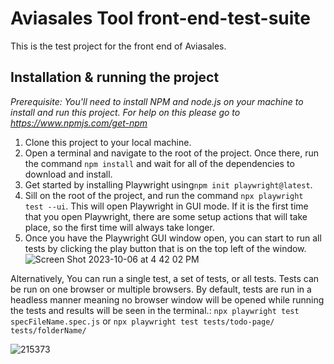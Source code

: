 # Aviasales Tool front-end-test-suite

This is the test project for the front end of Aviasales.

## Installation & running the project

_Prerequisite: You'll need to install NPM and node.js on your machine to install and run this project. For help on this please go to https://www.npmjs.com/get-npm_

1. Clone this project to your local machine.
2. Open a terminal and navigate to the root of the project. Once there, run the command `npm install` and wait for all of the dependencies to download and install.
3. Get started by installing Playwright using`npm init playwright@latest`.
4. Sill on the root of the project, and run the command `npx playwright test --ui`. This will open Playwright in GUI mode. If it is the first time that you open Playwright, there are some setup actions that will take place, so the first time will always take longer.
5. Once you have the Playwright GUI window open, you can start to run all tests by clicking the play button that is on the top left of the window.
![Screen Shot 2023-10-06 at 4 42 02 PM](https://github.com/AndresP-XUP/zombiesAteMyNeighbors/assets/69915594/f691eb00-21b0-4848-9a32-d5da1bfad652)


Alternatively, You can run a single test, a set of tests, or all tests. Tests can be run on one browser or multiple browsers. By default, tests are run in a headless manner meaning no browser window will be opened while running the tests and results will be seen in the terminal.: `npx playwright test specFileName.spec.js` or `npx playwright test tests/todo-page/ tests/folderName/`

![215373](https://github.com/AndresP-XUP/zombiesAteMyNeighbors/assets/69915594/99bb7636-9fe6-411f-961f-b370bfc34ade)

